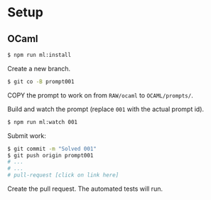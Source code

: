 # Setup

## OCaml

```bash
$ npm run ml:install
```

Create a new branch.

```bash
$ git co -B prompt001
```

COPY the prompt to work on from `RAW/ocaml` to `OCAML/prompts/`.

Build and watch the prompt (replace `001` with the actual prompt id).

```bash
$ npm run ml:watch 001
```

Submit work:

```bash
$ git commit -m "Solved 001"
$ git push origin prompt001
# ...
# ...
# pull-request [click on link here]
```

Create the pull request. The automated tests will run.
